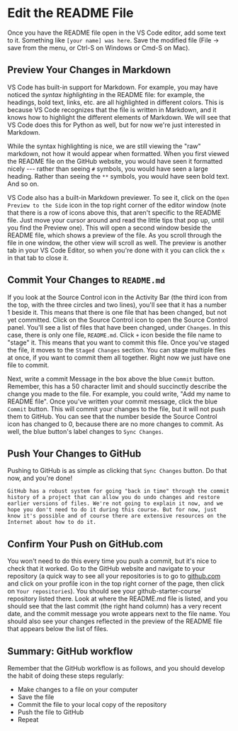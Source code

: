 # Edit the README File
Once you have the README file open in the VS Code editor, add some text to it. Something like `[your name] was here`. Save the modified file (File -> save from the menu, or Ctrl-S on Windows or Cmd-S on Mac). 

## Preview Your Changes in Markdown

VS Code has built-in support for Markdown. For example, you may have noticed the *syntax highlighting* in the README file: for example, the headings, bold text, links, etc. are all highlighted in different colors. This is because VS Code recognizes that the file is written in Markdown, and it knows how to highlight the different elements of Markdown. We will see that VS Code does this for Python as well, but for now we're just interested in Markdown.

While the syntax highlighting is nice, we are still viewing the "raw" markdown, not how it would appear when formatted. When you first viewed the README file on the GitHub website, you would have seen it formatted nicely --- rather than seeing `#` symbols, you would have seen a large heading. Rather than seeing the `**` symbols, you would have seen bold text. And so on.

VS Code also has a built-in Markdown previewer. To see it, click on the `Open Preview to the Side` icon in the top right corner of the editor window (note that there is a row of icons above this, that aren't specific to the README file. Just move your cursor around and read the little tips that pop up, until you find the Preview one). This will open a second window beside the README file, which shows a preview of the file. As you scroll through the file in one window, the other view will scroll as well. The preview is another tab in your VS Code Editor, so when you're done with it you can click the `x` in that tab to close it.

## Commit Your Changes to `README.md`

If you look at the Source Control icon in the Activity Bar (the third icon from the top, with the three circles and two lines), you'll see that it has a number 1 beside it. This means that there is one file that has been changed, but not yet committed. Click on the Source Control icon to open the Source Control panel. You'll see a list of files that have been changed, under `Changes`. In this case, there is only one file, `README.md`. Click  `+` icon beside the file name to "stage" it. This means that you want to commit this file. Once you've staged the file, it moves to the `Staged Changes` section. You can stage multiple fles at once, if you want to commit them all together. Right now we just have one file to commit. 

Next, write a commit Message in the box above the blue `Commit` button. Remember, this has a 50 character limit and should succinctly describe the change you made to the file. For example, you could write, "Add my name to README file". Once you've written your commit message, click the blue `Commit` button. This will commit your changes to the file, but it will not push them to GitHub. You can see that the number beside the Source Control icon has changed to 0, because there are no more changes to commit. As well, the blue button's label changes to `Sync Changes`. 

## Push Your Changes to GitHub

Pushing to GitHub is as simple as clicking that `Sync Changes` button. Do that now, and you're done!

```{note}
GitHub has a robust system for going "back in time" through the commit history of a project that can allow you do undo changes and restore earlier versions of files. We're not going to explain it now, and we hope you don't need to do it during this course. But for now, just know it's possible and of course there are extensive resources on the Internet about how to do it.
```

## Confirm Your Push on GitHub.com

You won't need to do this every time you push a commit, but it's nice to check that it worked. Go to the GitHub website and navigate to your repository (a quick way to see all your repositories is to go to [github.com](http://github.com) and click on your profile icon in the top right corner of the page, then click on `Your repositories`). You should see your github-starter-course` repository listed there. Look at where the README.md file is listed, and you should see that the last commit (the right hand column) has a very recent date, and the commit message you wrote appears next to the file name. You should also see your changes reflected in the preview of the README file that appears below the list of files.

## Summary: GitHub workflow

Remember that the GitHub workflow is as follows, and you should develop the habit of doing these steps regularly:
- Make changes to a file on your computer
- Save the file
- Commit the file to your local copy of the repository
- Push the file to GitHub
- Repeat



